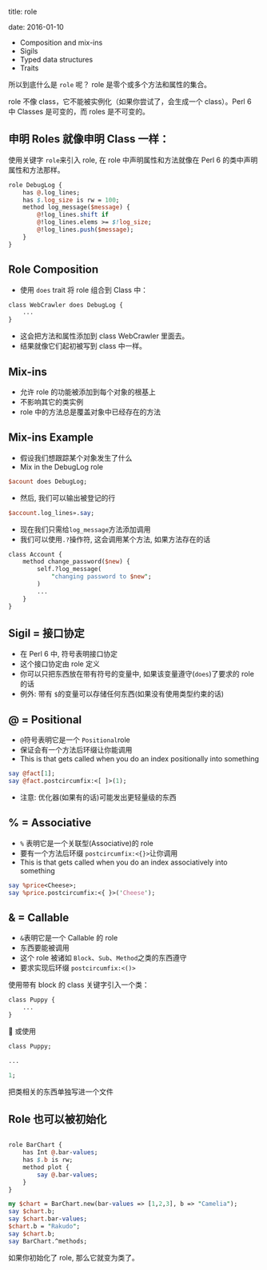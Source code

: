 title:  role

date: 2016-01-10


- Composition and mix-ins
- Sigils
- Typed data structures
- Traits



所以到底什么是 `role` 呢？ role 是零个或多个方法和属性的集合。

role 不像 class，它不能被实例化（如果你尝试了，会生成一个 class）。Perl 6 中 Classes 是可变的，而 roles 是不可变的。



## 申明 Roles 就像申明 Class 一样：

使用关键字 `role`来引入 role, 在 role 中声明属性和方法就像在 Perl 6 的类中声明属性和方法那样。

``` perl
role DebugLog {
    has @.log_lines;
    has $.log_size is rw = 100;
    method log_message($message) {
        @!log_lines.shift if
        @!log_lines.elems >= $!log_size;
        @!log_lines.push($message);
    }
}
```

## Role Composition

- 使用 `does` trait 将 role 组合到 Class 中：

``` perl
class WebCrawler does DebugLog {
    ...
}
```

- 这会把方法和属性添加到 class WebCrawler 里面去。
- 结果就像它们起初被写到 class 中一样。

## Mix-ins

- 允许 role 的功能被添加到每个对象的根基上
- 不影响其它的类实例
- role 中的方法总是覆盖对象中已经存在的方法

## Mix-ins Example

- 假设我们想跟踪某个对象发生了什么
- Mix in the DebugLog role

``` perl
$acount does DebugLog;
```

- 然后, 我们可以输出被登记的行

``` perl
$account.log_lines».say;
```

- 现在我们只需给`log_message`方法添加调用
- 我们可以使用`.?`操作符, 这会调用某个方法, 如果方法存在的话

``` perl
class Account {
    method change_password($new) {
        self.?log_message(
            "changing password to $new";
        )
        ...
    }
}
```

## Sigil = 接口协定

- 在 Perl 6 中, 符号表明接口协定
- 这个接口协定由 role 定义
- 你可以只把东西放在带有符号的变量中, 如果该变量遵守(`does`)了要求的 role 的话
- 例外: 带有 `$`的变量可以存储任何东西(如果没有使用类型约束的话)

## @ = Positional

- `@`符号表明它是一个 `Positional`role
- 保证会有一个方法后环缀让你能调用
- This is that gets called when you do an index positionally into something

``` perl
say @fact[1];
say @fact.postcircumfix:<[ ]>(1);
```

- 注意: 优化器(如果有的话)可能发出更轻量级的东西

## % = Associative

- `%` 表明它是一个关联型(Associative)的 role
- 要有一个方法后环缀 `postcircumfix:<{}>`让你调用
- This is that gets called when you do an index associatively into something

``` perl
say %price<Cheese>;
say %price.postcircumfix:<{ }>('Cheese');
```

## & = Callable

- `&`表明它是一个 Callable 的 role
- 东西要能被调用
- 这个 role 被诸如 `Block`、`Sub`、`Method`之类的东西遵守
- 要求实现后环缀 `postcircumfix:<()>`

使用带有 block 的 class 关键字引入一个类：

``` perl
class Puppy {
    ...
}
```

 或使用

``` perl
class Puppy;

...

1;
```

把类相关的东西单独写进一个文件

## Role 也可以被初始化

```perl

role BarChart {
    has Int @.bar-values;
    has $.b is rw;
    method plot {
        say @.bar-values;
    }
}

my $chart = BarChart.new(bar-values => [1,2,3], b => "Camelia");
say $chart.b;
say $chart.bar-values;
$chart.b = "Rakudo";
say $chart.b;
say BarChart.^methods;
```
如果你初始化了 role, 那么它就变为类了。
